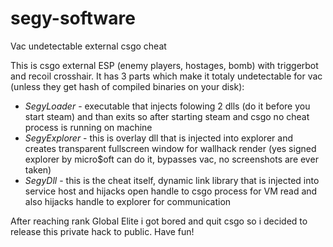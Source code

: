# segy-software
Vac undetectable external csgo cheat

This is csgo external ESP (enemy players, hostages, bomb) with triggerbot and recoil crosshair. It has 3 parts which make it totaly undetectable for vac (unless they get hash of compiled binaries on your disk):

- _SegyLoader_ - executable that injects folowing 2 dlls (do it before you start steam) and than exits so after starting steam and csgo no cheat process is running on machine
- _SegyExplorer_ - this is overlay dll that is injected into explorer and creates transparent fullscreen window for wallhack render (yes signed explorer by micro$oft can do it, bypasses vac, no screenshots are ever taken)
- _SegyDll_ - this is the cheat itself, dynamic link library that is injected into service host and hijacks open handle to csgo process for VM read and also hijacks handle to explorer for communication

After reaching rank Global Elite i got bored and quit csgo so i decided to release this private hack to public. Have fun!
